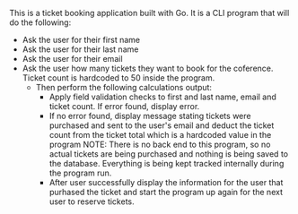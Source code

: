 This is a ticket booking application built with Go. It is a CLI program that will do the following:
  - Ask the user for their first name
  - Ask the user for their last name
  - Ask the user for their email
  - Ask the user how many tickets they want to book for the coference. Ticket count is hardcoded to 50 inside the program.
      - Then perform the following calculations output:
          - Apply field validation checks to first and last name, email and ticket count. If error found, display error.
          - If no error found, display message stating tickets were purchased and sent to the user's email and deduct the ticket count from the ticket total which is a hardcoded value in the program
            NOTE: There is no back end to this program, so no actual tickets are being purchased and nothing is being saved to the database. Everything is being kept tracked internally during the program run.
          - After user successfully display the information for the user that purhased the ticket and start the program up again for the next user to reserve tickets. 
